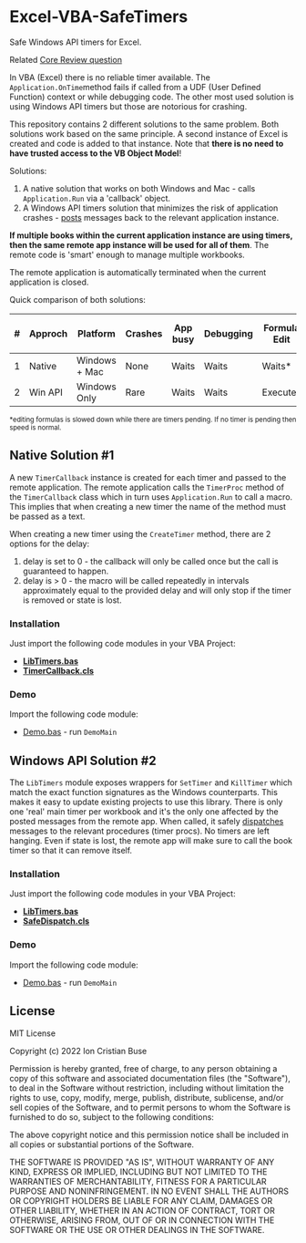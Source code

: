 # Excel-VBA-SafeTimers
Safe Windows API timers for Excel.

Related [Core Review question](https://codereview.stackexchange.com/questions/274652/safe-windows-api-timers-for-excel)

In VBA (Excel) there is no reliable timer available. The ```Application.OnTime```method fails if called from a UDF (User Defined Function) context or while debugging code. The other most used solution is using Windows API timers but those are notorious for crashing.

This repository contains 2 different solutions to the same problem. Both solutions work based on the same principle. A second instance of Excel is created and code is added to that instance. Note that **there is no need to have trusted access to the VB Object Model**!

Solutions:
 1. A native solution that works on both Windows and Mac - calls ```Application.Run``` via a 'callback' object.
 2. A Windows API timers solution that minimizes the risk of application crashes - [posts](https://docs.microsoft.com/en-us/windows/win32/api/winuser/nf-winuser-postmessagea) messages back to the relevant application instance.

**If multiple books within the current application instance are using timers, then the same remote app instance will be used for all of them**. The remote code is 'smart' enough to manage multiple workbooks.

The remote application is automatically terminated when the current application is closed.

Quick comparison of both solutions:

|#|Approch|Platform     |Crashes|App busy|Debugging|Formula Edit|Modal app dialog|Modal Userform|
|-|-------|-------------|-------|--------|---------|------------|----------------|--------------|
|1|Native |Windows + Mac|None   |Waits   |Waits    |Waits*      |Waits           |Executes      |
|2|Win API|Windows Only |Rare   |Waits   |Waits    |Executes    |Executes        |Waits         |

<sup>*editing formulas is slowed down while there are timers pending. If no timer is pending then speed is normal.</sup>

## Native Solution #1

A new ```TimerCallback``` instance is created for each timer and passed to the remote application. The remote application calls the ```TimerProc``` method of the ```TimerCallback``` class which in turn uses ```Application.Run``` to call a macro. This implies that when creating a new timer the name of the method must be passed as a text.

When creating a new timer using the ```CreateTimer``` method, there are 2 options for the delay:
 1. delay is set to 0 - the callback will only be called once but the call is guaranteed to happen.
 2. delay is > 0 - the macro will be called repeatedly in intervals approximately equal to the provided delay and will only stop if the timer is removed or state is lost.

### Installation
Just import the following code modules in your VBA Project:
* [**LibTimers.bas**](https://github.com/cristianbuse/Excel-VBA-SafeTimers/blob/master/src/Solution%201%20-%20Native%20(Win%20%2B%20Mac)/LibTimers.bas)
* [**TimerCallback.cls**](https://github.com/cristianbuse/Excel-VBA-SafeTimers/blob/master/src/Solution%201%20-%20Native%20(Win%20%2B%20Mac)/TimerCallback.cls)

### Demo
Import the following code module:
* [Demo.bas](https://github.com/cristianbuse/Excel-VBA-SafeTimers/blob/master/src/Solution%201%20-%20Native%20(Win%20%2B%20Mac)/Demo/Demo.bas) - run ```DemoMain```

## Windows API Solution #2

The ```LibTimers``` module exposes wrappers for ```SetTimer``` and ```KillTimer``` which match the exact function signatures as the Windows counterparts. This makes it easy to update existing projects to use this library.
There is only one 'real' main timer per workbook and it's the only one affected by the posted messages from the remote app. When called, it safely [dispatches](https://docs.microsoft.com/en-us/windows/win32/api/winuser/nf-winuser-dispatchmessage) messages to the relevant procedures (timer procs).
No timers are left hanging. Even if state is lost, the remote app will make sure to call the book timer so that it can remove itself.

### Installation
Just import the following code modules in your VBA Project:
* [**LibTimers.bas**](https://github.com/cristianbuse/Excel-VBA-SafeTimers/blob/master/src/Solution%202%20-%20Windows%20only%20APIs/LibTimers.bas)
* [**SafeDispatch.cls**](https://github.com/cristianbuse/Excel-VBA-SafeTimers/blob/master/src/Solution%202%20-%20Windows%20only%20APIs/SafeDispatch.cls)

### Demo
Import the following code module:
* [Demo.bas](https://github.com/cristianbuse/Excel-VBA-SafeTimers/blob/master/src/Solution%202%20-%20Windows%20only%20APIs/Demo/Demo.bas) - run ```DemoMain```

## License
MIT License

Copyright (c) 2022 Ion Cristian Buse

Permission is hereby granted, free of charge, to any person obtaining a copy of this software and associated documentation files (the "Software"), to deal in the Software without restriction, including without limitation the rights to use, copy, modify, merge, publish, distribute, sublicense, and/or sell copies of the Software, and to permit persons to whom the Software is furnished to do so, subject to the following conditions:

The above copyright notice and this permission notice shall be included in all copies or substantial portions of the Software.

THE SOFTWARE IS PROVIDED "AS IS", WITHOUT WARRANTY OF ANY KIND, EXPRESS OR IMPLIED, INCLUDING BUT NOT LIMITED TO THE WARRANTIES OF MERCHANTABILITY, FITNESS FOR A PARTICULAR PURPOSE AND NONINFRINGEMENT. IN NO EVENT SHALL THE AUTHORS OR COPYRIGHT HOLDERS BE LIABLE FOR ANY CLAIM, DAMAGES OR OTHER LIABILITY, WHETHER IN AN ACTION OF CONTRACT, TORT OR OTHERWISE, ARISING FROM, OUT OF OR IN CONNECTION WITH THE SOFTWARE OR THE USE OR OTHER DEALINGS IN THE SOFTWARE.

